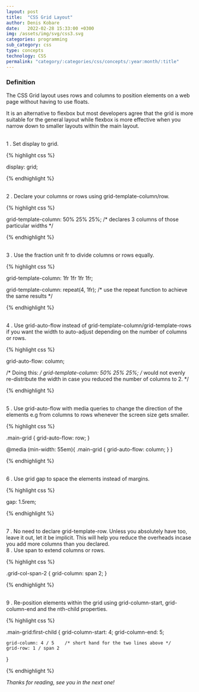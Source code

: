 ```yaml
---
layout: post
title:  "CSS Grid Layout"
author: Denis Kobare
date:   2022-02-28 15:33:00 +0300
img: /assets/img/svg/css3.svg
categories: programming
sub_category: css
type: concepts
technology: CSS
permalink: "category/:categories/css/concepts/:year:month/:title"
---
```


### Definition

The CSS Grid layout uses rows and columns to position elements on a web page without having to use floats.

It is an alternative to flexbox but most developers agree that the grid is more suitable for the general layout while flexbox is more effective when you narrow down to smaller layouts within the main layout.

<br>
1 . Set display to grid.

{% highlight css %}

  display: grid;
  
{% endhighlight %} 


<br>
2 . Declare your columns or rows using grid-template-column/row.

{% highlight css %}

  grid-template-column: 50% 25% 25%; /* declares 3 columns of those particular widths */

{% endhighlight %}  


<br>
3 . Use the fraction unit fr to divide columns or rows equally.

{% highlight css %}

  grid-template-column: 1fr 1fr 1fr 1fr;

  grid-template-column: repeat(4, 1fr); /* use the repeat function to achieve the same results */   

{% endhighlight %} 


<br>
4 . Use grid-auto-flow instead of grid-template-column/grid-template-rows if you want the width to auto-adjust depending on the number of columns or rows.

{% highlight css %}

  grid-auto-flow: column;

  /* Doing this: */
  grid-template-column: 50% 25% 25%; /* would not evenly re-distribute the width in case you reduced the number of columns to 2. */

{% endhighlight %} 


<br>
5 . Use grid-auto-flow with media queries to change the direction of the elements e.g from columns to rows whenever the screen size gets smaller.

{% highlight css %}

  .main-grid {
    grid-auto-flow: row;
  }

  @media (min-width: 55em){
    .main-grid {
      grid-auto-flow: column;
    }
  }

{% endhighlight %} 


<br>
6 . Use grid gap to space the elements instead of margins.

{% highlight css %}

  gap: 1.5rem;
  
{% endhighlight %} 


<br>
7 . No need to declare grid-template-row. Unless you absolutely have too, leave it out, let it be implicit. This will help you reduce the overheads incase you add more columns than you declared.


<br>
8 . Use span to extend columns or rows.

{% highlight css %}

  .grid-col-span-2 {
  grid-column: span 2;
  }
  
{% endhighlight %} 


<br>
9 . Re-position elements within the grid using grid-column-start, grid-column-end and the nth-child properties.

{% highlight css %}

  .main-grid:first-child {
    grid-column-start: 4;
    grid-column-end: 5;
  
    grid-column: 4 / 5    /* short hand for the two lines above */
    grid-row: 1 / span 2  
  }
  
{% endhighlight %} 


*Thanks for reading, see you in the next one!*
